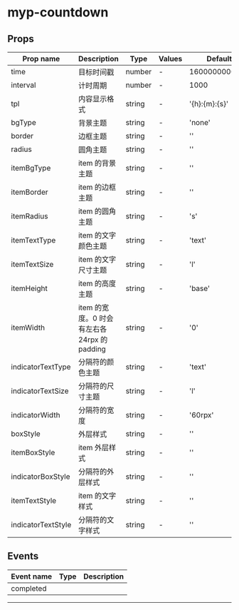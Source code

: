 # myp-countdown

## Props

| Prop name          | Description                                  | Type   | Values | Default       |
| ------------------ | -------------------------------------------- | ------ | ------ | ------------- |
| time               | 目标时间戳                                   | number | -      | 1600000000000 |
| interval           | 计时周期                                     | number | -      | 1000          |
| tpl                | 内容显示格式                                 | string | -      | '{h}:{m}:{s}' |
| bgType             | 背景主题                                     | string | -      | 'none'        |
| border             | 边框主题                                     | string | -      | ''            |
| radius             | 圆角主题                                     | string | -      | ''            |
| itemBgType         | item 的背景主题                              | string | -      | ''            |
| itemBorder         | item 的边框主题                              | string | -      | ''            |
| itemRadius         | item 的圆角主题                              | string | -      | 's'           |
| itemTextType       | item 的文字颜色主题                          | string | -      | 'text'        |
| itemTextSize       | item 的文字尺寸主题                          | string | -      | 'l'           |
| itemHeight         | item 的高度主题                              | string | -      | 'base'        |
| itemWidth          | item 的宽度。0 时会有左右各 24rpx 的 padding | string | -      | '0'           |
| indicatorTextType  | 分隔符的颜色主题                             | string | -      | 'text'        |
| indicatorTextSize  | 分隔符的尺寸主题                             | string | -      | 'l'           |
| indicatorWidth     | 分隔符的宽度                                 | string | -      | '60rpx'       |
| boxStyle           | 外层样式                                     | string | -      | ''            |
| itemBoxStyle       | item 外层样式                                | string | -      | ''            |
| indicatorBoxStyle  | 分隔符的外层样式                             | string | -      | ''            |
| itemTextStyle      | item 的文字样式                              | string | -      | ''            |
| indicatorTextStyle | 分隔符的文字样式                             | string | -      | ''            |

## Events

| Event name | Type | Description |
| ---------- | ---- | ----------- |
| completed  |      |

---
